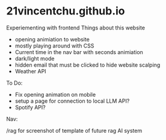 # 21vincentchu.github.io
Experiementing with frontend
Things about this website
- opening animiation to website
- mostly playing around with CSS
- Current time in the nav bar with seconds animiation
- dark/light mode
- hidden email that must be clicked to hide website scalping
- Weather API

To Do: 
- Fix opening animation on mobile
- setup a page for connection to local LLM API?
- Spotify API?

Nav:

/rag for screenshot of template of future rag AI system

